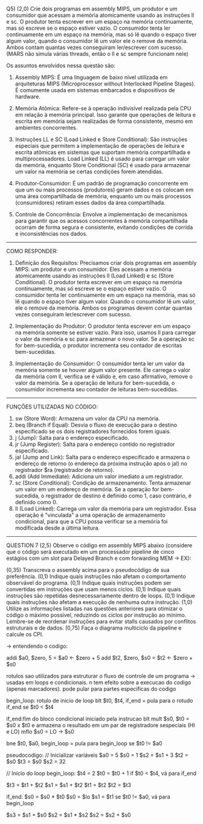 Q5) (2,0) Crie dois programas em assembly MIPS, um produtor e um consumidor que acessam a memória atomicamente usando as instruções ll e sc. O produtor tenta escrever em um espaço na memória continuamente, mas só escreve se o espaço estiver vazio. O consumidor tenta ler continuamente em um espaço na memória, mas só lê quando o espaço tiver algum valor, quando o consumidor lê um valor ele o remove da memória. Ambos contam quantas vezes conseguiram ler/escrever com sucesso. (MARS não simula várias threads, então o ll e sc sempre funcionam nele)

Os assuntos envolvidos nessa questão são:

1. Assembly MIPS: É uma linguagem de baixo nível utilizada em arquiteturas MIPS (Microprocessor without Interlocked Pipeline Stages). É comumente usada em sistemas embarcados e dispositivos de hardware.

2. Memória Atômica: Refere-se à operação indivisível realizada pela CPU em relação à memória principal. Isso garante que operações de leitura e escrita em memória sejam realizadas de forma consistente, mesmo em ambientes concorrentes.

3. Instruções LL e SC (Load Linked e Store Conditional): São instruções especiais que permitem a implementação de operações de leitura e escrita atômicas em sistemas que suportam memória compartilhada e multiprocessadores. Load Linked (LL) é usado para carregar um valor da memória, enquanto Store Conditional (SC) é usado para armazenar um valor na memória se certas condições forem atendidas.

4. Produtor-Consumidor: É um padrão de programação concorrente em que um ou mais processos (produtores) geram dados e os colocam em uma área compartilhada de memória, enquanto um ou mais processos (consumidores) retiram esses dados da área compartilhada.

5. Controle de Concorrência: Envolve a implementação de mecanismos para garantir que os acessos concorrentes à memória compartilhada ocorram de forma segura e consistente, evitando condições de corrida e inconsistências nos dados.

---------------------------------
COMO RESPONDER:

1. Definição dos Requisitos:
Precisamos criar dois programas em assembly MIPS: um produtor e um consumidor.
Eles acessam a memória atomicamente usando as instruções ll (Load Linked) e sc (Store Conditional).
O produtor tenta escrever em um espaço na memória continuamente, mas só escreve se o espaço estiver vazio.
O consumidor tenta ler continuamente em um espaço na memória, mas só lê quando o espaço tiver algum valor. Quando o consumidor lê um valor, ele o remove da memória.
Ambos os programas devem contar quantas vezes conseguiram ler/escrever com sucesso.

2. Implementação do Produtor:
O produtor tenta escrever em um espaço na memória somente se estiver vazio.
Para isso, usamos ll para carregar o valor da memória e sc para armazenar o novo valor.
Se a operação sc for bem-sucedida, o produtor incrementa seu contador de escritas bem-sucedidas.

3. Implementação do Consumidor:
O consumidor tenta ler um valor da memória somente se houver algum valor presente.
Ele carrega o valor da memória com ll, verifica se é válido e, em caso afirmativo, remove o valor da memória.
Se a operação de leitura for bem-sucedida, o consumidor incrementa seu contador de leituras bem-sucedidas.

---------------
FUNÇÕES UTILIZADAS NO CÓDIGO:
1. sw (Store Word): Armazena um valor da CPU na memória.
2. beq (Branch if Equal): Desvia o fluxo de execução para o destino especificado se os dois registradores fornecidos forem iguais.
3. j (Jump): Salta para o endereço especificado.
4. jr (Jump Register): Salta para o endereço contido no registrador especificado.
5. jal (Jump and Link): Salta para o endereço especificado e armazena o endereço de retorno (o endereço da próxima instrução após o jal) no registrador $ra (registrador de retorno).
6. addi (Add Immediate): Adiciona um valor imediato a um registrador.
7. sc (Store Conditional): Condição de armazenamento. Tenta armazenar um valor em um endereço de memória. Se a operação for bem-sucedida, o registrador de destino é definido como 1, caso contrário, é definido como 0.
8. ll (Load Linked): Carrega um valor da memória para um registrador. Essa operação é "vinculada" a uma operação de armazenamento condicional, para que a CPU possa verificar se a memória foi modificada desde a última leitura.

-----------------------------------------
QUESTION 7
(2,5) Observe o código em assembly MIPS abaixo (considere que o código será executado em um processador pipeline de cinco estágios com um slot para Delayed Branch e com forwarding MEM -> EX):

(0,35) Transcreva o assembly acima para o pseudocódigo de sua preferência.
(0,1) Indique quais instruções não afetam o comportamento observável do programa.
(0,1) Indique quais instruções podem ser convertidas em instruções que usam menos ciclos.
(0,1) Indique quais instruções são repetidas desnecessariamente dentro de loops.
(0,1) Indique quais instruções não afetam a execução de nenhuma outra instrução.
(1,0) Utilize as informações listadas nas questões anteriores para otimizar o código o máximo possível, reduzindo os ciclos por instrução ao mínimo. Lembre-se de reordenar instruções para evitar stalls causados por conflitos estruturais e de dados.
(0,75) Faça o diagrama multiciclo da pipeline e calcule os CPI.

-> entendendo o codigo:

addi $a0, $zero, 5 = $a0 <- $zero + 5
add $t2, $zero, $s0 = $t2 <- $zero + $s0

rotulos sao utilizados para estruturar o fluxo de controle de um programa -> usadas em loops e condicionais. n tem efeito sobre a execucao do codigo (apenas marcadores). pode pular para partes especificas do codigo

begin_loop: rotulo de inicio de loop
blt $t0, $t4, if_end = pula para o rotudo if_end se $t0 < $t4

if_end:fim do bloco condicional iniciado pela instrucao blt
mult $s0, $t0 = $s0 x $t0 e armazena o resultado em um par de registradore sespeciais (HI e LO)
mflo $s0 = LO -> $s0

bne $t0, $a0, begin_loop = pula para begin_loop se $t0 != $a0

pseudocodigo:
// Inicializar variáveis
$a0 = 5
$s0 = 1
$s2 = $s1 + 3
$t2 = $s0
$t3 = $s0
$s2 = 32

// Início do loop
begin_loop:
$t4 = 2
$t0 = $t0 + 1
if $t0 < $t4, vá para if_end

$t3 = $t1 + $t2
$s1 = $s1 + $t2
$t1 = $t2
$t2 = $t3

if_end:
$s0 = $s0 * $t0
$s0 = $lo
$s1 = $t1
se $t0 != $a0, vá para begin_loop

$s3 = $s1 + $s0
$s2 = $s1 * $s2
$s2 = $s2 + $s0